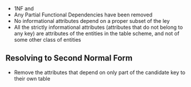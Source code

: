 - 1NF and
- Any Partial Functional Dependencies have been removed
- No informational attributes depend on a proper subset of the ley
- All the strictly informational attributes (attributes that do not belong to any key) are attributes of the entities in the table scheme, and not of some other class of entities
## Resolving to Second Normal Form
- Remove the attributes that depend on only part of the candidate key to their own table